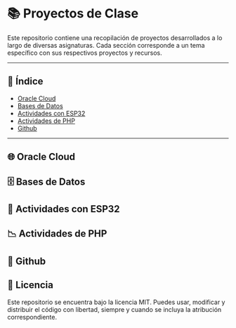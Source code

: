 # 📚 Proyectos de Clase

Este repositorio contiene una recopilación de proyectos desarrollados a lo largo de diversas asignaturas. Cada sección corresponde a un tema específico con sus respectivos proyectos y recursos.

---

## 📌 Índice

- [Oracle Cloud](https://github.com/Akeno075/Proyectos-Clases/tree/main/Oracle%20Cloud)
- [Bases de Datos](https://github.com/Akeno075/Proyectos-Clases/tree/main/Base%20de%20Datos)
- [Actividades con ESP32](https://github.com/Akeno075/Proyectos-Clases/tree/main/Actividades%20con%20ESP32)
- [Actividades de PHP](https://github.com/Akeno075/Proyectos-Clases/tree/main/Actividades%20de%20PHP)
- [Github](https://github.com/Akeno075)


---

## 🌐 Oracle Cloud


## 🗄️ Bases de Datos


## 🔌 Actividades con ESP32


## 📉 Actividades de PHP


## 🔎 Github



## 📜 Licencia

Este repositorio se encuentra bajo la licencia MIT. Puedes usar, modificar y distribuir el código con libertad, siempre y cuando se incluya la atribución correspondiente.
